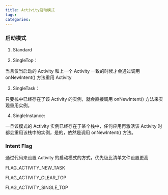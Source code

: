 ```yaml
---
title: Activity启动模式
tags:
categories:
---
```


### 启动模式

1. Standard



2. SingleTop：

当且仅当启动的 Activity 和上一个 Activity 一致的时候才会通过调用 onNewIntent() 方法重用 Activity

3. SingleTask：

只要栈中已经存在了该 Activity 的实例，就会直接调用 onNewIntent() 方法来实现重用实例。

4. SingleInstance:

一旦该模式的 Activity 实例已经存在于某个栈中，任何应用再激活该 Activity 时都会重用该栈中的实例，是的，依然是调用 onNewIntent() 方法。

### Intent Flag

通过代码来设置 Activity 的启动模式的方式，优先级比清单文件设置更高

FLAG_ACTIVITY_NEW_TASK

FLAG_ACTIVITY_CLEAR_TOP

FLAG_ACTIVITY_SINGLE_TOP